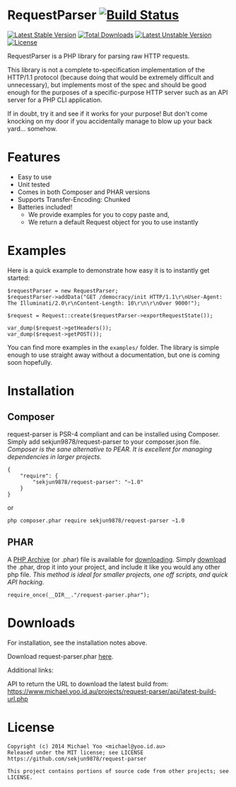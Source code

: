 RequestParser [![Build Status](https://circleci.com/gh/sekjun9878/request-parser.svg?circle-token=:circle-token)](https://circleci.com/gh/sekjun9878/request-parser)
=============
[![Latest Stable Version](https://poser.pugx.org/sekjun9878/request-parser/v/stable.svg)](https://packagist.org/packages/sekjun9878/request-parser) [![Total Downloads](https://poser.pugx.org/sekjun9878/request-parser/downloads.svg)](https://packagist.org/packages/sekjun9878/request-parser) [![Latest Unstable Version](https://poser.pugx.org/sekjun9878/request-parser/v/unstable.svg)](https://packagist.org/packages/sekjun9878/request-parser) [![License](https://poser.pugx.org/sekjun9878/request-parser/license.svg)](https://packagist.org/packages/sekjun9878/request-parser)

RequestParser is a PHP library for parsing raw HTTP requests.

This library is not a complete to-specification implementation of the HTTP/1.1 protocol (because doing that would be extremely difficult and unnecessary), but implements most of the spec and should be good enough for the purposes of a specific-purpose HTTP server such as an API server for a PHP CLI application.

If in doubt, try it and see if it works for your purpose!  But don't come knocking on my door if you accidentally manage to blow up your back yard... somehow.

# Features
- Easy to use
- Unit tested
- Comes in both Composer and PHAR versions
- Supports Transfer-Encoding: Chunked
- Batteries included!
	- We provide examples for you to copy paste and,
	- We return a default Request object for you to use instantly

# Examples
Here is a quick example to demonstrate how easy it is to instantly get started:
```
$requestParser = new RequestParser;
$requestParser->addData("GET /democracy/init HTTP/1.1\r\nUser-Agent: The Illuminati/2.0\r\nContent-Length: 10\r\n\r\nOver 9000!");

$request = Request::create($requestParser->exportRequestState());

var_dump($request->getHeaders());
var_dump($request->getPOST());
```

You can find more examples in the `examples/` folder. The library is simple enough to use
straight away without a documentation, but one is coming soon hopefully.

# Installation
## Composer
request-parser is PSR-4 compliant and can be installed using Composer. Simply add sekjun9878/request-parser to your composer.json file. *Composer is the sane alternative to PEAR. It is excellent for managing dependencies in larger projects.*
```
{
    "require": {
        "sekjun9878/request-parser": "~1.0"
    }
}
```

or

```
php composer.phar require sekjun9878/request-parser ~1.0
```
## PHAR
A [PHP Archive](http://php.net/manual/en/book.phar.php) (or .phar) file is available for [downloading](https://www.michael.yoo.id.au/projects/request-parser/api/download-latest-build.php).  Simply [download](https://www.michael.yoo.id.au/projects/request-parser/api/download-latest-build.php) the .phar, drop it into your project, and include it like you would any other php file.  *This method is ideal for smaller projects, one off scripts, and quick API hacking.*

```
require_once(__DIR__."/request-parser.phar");
```

# Downloads
For installation, see the installation notes above.

Download request-parser.phar [here](https://www.michael.yoo.id.au/projects/request-parser/api/download-latest-build.php).

Additional links:

API to return the URL to download the latest build from: https://www.michael.yoo.id.au/projects/request-parser/api/latest-build-url.php

# License
```
Copyright (c) 2014 Michael Yoo <michael@yoo.id.au>
Released under the MIT license; see LICENSE
https://github.com/sekjun9878/request-parser

This project contains portions of source code from other projects; see LICENSE.
```